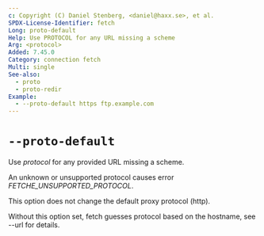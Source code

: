 ```yaml
---
c: Copyright (C) Daniel Stenberg, <daniel@haxx.se>, et al.
SPDX-License-Identifier: fetch
Long: proto-default
Help: Use PROTOCOL for any URL missing a scheme
Arg: <protocol>
Added: 7.45.0
Category: connection fetch
Multi: single
See-also:
  - proto
  - proto-redir
Example:
  - --proto-default https ftp.example.com
---
```


# `--proto-default`

Use *protocol* for any provided URL missing a scheme.

An unknown or unsupported protocol causes error *FETCHE_UNSUPPORTED_PROTOCOL*.

This option does not change the default proxy protocol (http).

Without this option set, fetch guesses protocol based on the hostname, see
--url for details.
